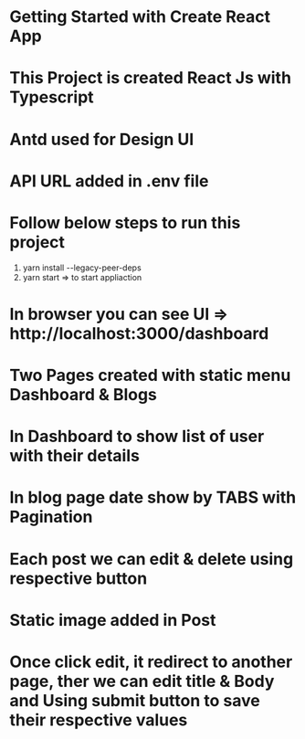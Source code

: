 # Getting Started with Create React App
# This Project is created React Js with Typescript
# Antd used for Design UI
# API URL added in .env file 
# Follow below steps to run this project
1. yarn install --legacy-peer-deps
2. yarn start => to start appliaction

# In browser you can see UI => http://localhost:3000/dashboard
# Two Pages created with static menu Dashboard & Blogs
# In Dashboard to show list of user with their details
# In blog page date show by TABS with Pagination
# Each post we can edit & delete using respective button
# Static image added in Post
# Once click edit, it redirect to another page, ther we can edit title & Body and Using submit button to save their respective values